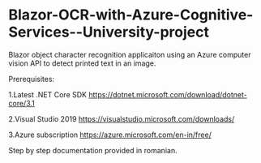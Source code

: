 # Blazor-OCR-with-Azure-Cognitive-Services--University-project
Blazor object character recognition applicaiton using an Azure computer vision API to detect printed text in an image.

Prerequisites:

1.Latest .NET Core SDK  https://dotnet.microsoft.com/download/dotnet-core/3.1

2.Visual Studio 2019  https://visualstudio.microsoft.com/downloads/

3.Azure subscription  https://azure.microsoft.com/en-in/free/


Step by step documentation provided in romanian.
